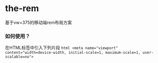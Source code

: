 # the-rem
基于vw=375的移动端rem布局方案

### 如何使用？
在HTML标签中引入下列片段
 `html
 <meta name="viewport"   content="width=device-width, initial-scale=1, maximum-scale=1, user-scalable=no">
 `

